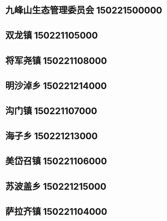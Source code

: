 # 九峰山生态管理委员会 150221500000
# 双龙镇 150221105000
# 将军尧镇 150221108000
# 明沙淖乡 150221214000
# 沟门镇 150221107000
# 海子乡 150221213000
# 美岱召镇 150221106000
# 苏波盖乡 150221215000
# 萨拉齐镇 150221104000
